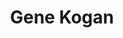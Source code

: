 ---
layout      : member
bodyid      : "members"
bodyclass   : "content"

title       : "Gene Kogan"
photo       : "gene.jpg"
description : "Programmer, Artist"
quote       : 

links:
 - url      : "https://github.com/genekogan"
   icon     : "fa-github"
 - url      : "https://twitter.com/genekogan"
   icon     : "fa-twitter"
 - url      : "https://vimeo.com/genekogan"
   icon     : "fa-vimeo-square"
 - url      : "https://flickr.com/genekogan"
   icon     : "fa-flickr"
 - url      : "http://genekogan.com/"
   icon     : "fa-globe"

interviewed :
---